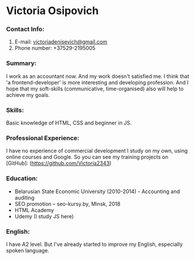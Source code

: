# Victoria Osipovich

### Contact Info:

1. E-mail: victoriadenisevich@gmail.com
1. Phone number: +37529-2195005

### Summary:

I work as an accountant now. And my work doesn't satisfied me. I think that 'a frontend-developer' is more interesting and developing profession. And I hope that my soft-skills (communicative, time-organised) also will help to achieve my goals.

### Skills:

Basic knowledge of HTML, CSS and beginner in JS.

### Professional Experience:

I have no experience of commercial development I study on my own, using online courses and Google.
So you can see my training projects on [GitHub]: (https://github.com/Victoria2343)

### Education:

- Belarusian State Economic University (2010-2014) - Accounting and auditing
- SEO promotion – seo-kursy.by, Minsk, 2018
- HTML Academy
- Udemy (I study JS here)

### English:

I have A2 level. But I've already started to improve my English, especially spoken language.
